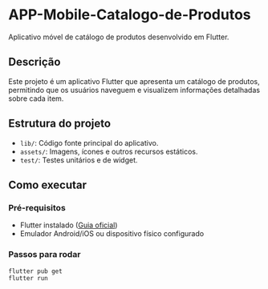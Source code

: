 # APP-Mobile-Catalogo-de-Produtos

Aplicativo móvel de catálogo de produtos desenvolvido em Flutter.

## Descrição

Este projeto é um aplicativo Flutter que apresenta um catálogo de produtos, permitindo que os usuários naveguem e visualizem informações detalhadas sobre cada item.

## Estrutura do projeto

- `lib/`: Código fonte principal do aplicativo.
- `assets/`: Imagens, ícones e outros recursos estáticos.
- `test/`: Testes unitários e de widget.

## Como executar

### Pré-requisitos

- Flutter instalado ([Guia oficial](https://docs.flutter.dev/get-started/install))
- Emulador Android/iOS ou dispositivo físico configurado

### Passos para rodar

```bash
flutter pub get
flutter run
